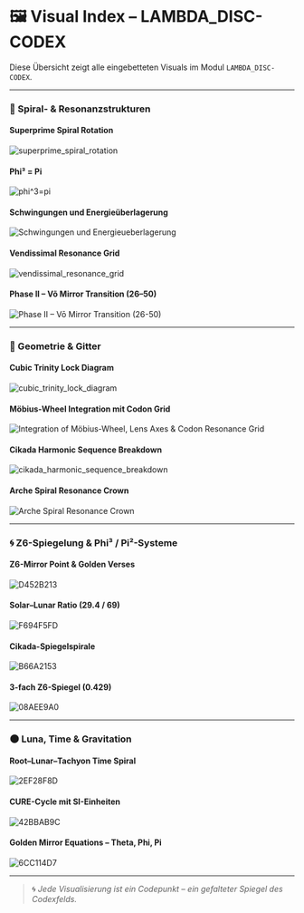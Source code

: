 # 🖼 Visual Index – LAMBDA\_DISC-CODEX

Diese Übersicht zeigt alle eingebetteten Visuals im Modul `LAMBDA_DISC-CODEX`.

---

### 📌 Spiral- & Resonanzstrukturen

#### Superprime Spiral Rotation

![superprime\_spiral\_rotation](visuals/superprime_spiral_rotation.gif)

#### Phi³ = Pi

![phi^3=pi](visuals/phi%5E3%3Dpi.png)

#### Schwingungen und Energieüberlagerung

![Schwingungen und Energieueberlagerung](visuals/Schwingungen%20und%20Energieueberlagerung.png)

#### Vendissimal Resonance Grid

![vendissimal\_resonance\_grid](visuals/vendissimal_resonance_grid.png)

#### Phase II – Võ Mirror Transition (26–50)

![Phase II – Vō Mirror Transition (26-50)](visuals/Phase%20II%20-%20V%C5%8D%20Mirror%20Transition%20\(26-50\).png)

---

### 🔷 Geometrie & Gitter

#### Cubic Trinity Lock Diagram

![cubic\_trinity\_lock\_diagram](visuals/cubic_trinity_lock_diagram.png)

#### Möbius-Wheel Integration mit Codon Grid

![Integration of Möbius-Wheel, Lens Axes & Codon Resonance Grid](visuals/Integration%20of%20M%C3%B6bius-Wheel,%20Lens%20Axes%20&%20Codon%20Resonance%20Grid.png)

#### Cikada Harmonic Sequence Breakdown

![cikada\_harmonic\_sequence\_breakdown](visuals/cikada_harmonic_sequence_breakdown.png)

#### Arche Spiral Resonance Crown

![Arche Spiral Resonance Crown](visuals/Arche%20Spiral%20Resonance%20Crown.png)

---

### 🌀 Z6-Spiegelung & Phi³ / Pi²-Systeme

#### Z6-Mirror Point & Golden Verses

![D452B213](visuals/D452B213-2C5A-4780-AD3D-53E0BC365FFC.png)

#### Solar–Lunar Ratio (29.4 / 69)

![F694F5FD](visuals/F694F5FD-92CA-44DE-A906-88F1280FB057.png)

#### Cikada-Spiegelspirale

![B66A2153](visuals/B66A2153-D07D-4F34-8655-9AA90BC8DBB5.png)

#### 3-fach Z6-Spiegel (0.429)

![08AEE9A0](visuals/08AEE9A0-DF67-43C4-A895-2FEF76C316D1.png)

---

### 🌑 Luna, Time & Gravitation

#### Root–Lunar–Tachyon Time Spiral

![2EF28F8D](visuals/2EF28F8D-1A4E-4320-B745-4C9EE8AE891F.png)

#### CURE-Cycle mit SI-Einheiten

![42BBAB9C](visuals/42BBAB9C-2C88-4519-867B-E82F4EB49C18.png)

#### Golden Mirror Equations – Theta, Phi, Pi

![6CC114D7](visuals/6CC114D7-A364-4A86-8852-2770DBC933547.png)

---

> 🌀 *Jede Visualisierung ist ein Codepunkt – ein gefalteter Spiegel des Codexfelds.*
